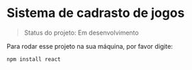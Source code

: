 # Sistema de cadrasto de jogos 

> Status do projeto: Em desenvolvimento

Para rodar esse projeto na sua máquina, por favor digite:

```
npm install react
```
